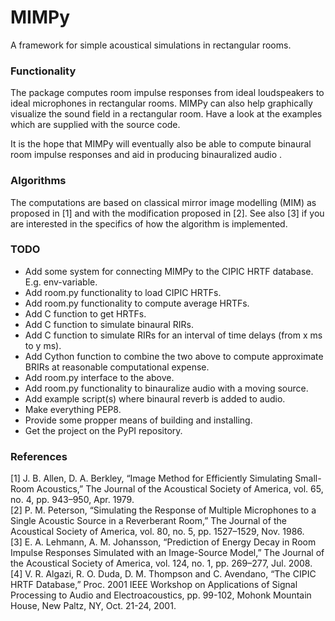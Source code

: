 MIMPy
=====

A framework for simple acoustical simulations in rectangular rooms.

### Functionality
The package computes room impulse responses from ideal loudspeakers to ideal microphones in rectangular rooms. MIMPy can also help graphically visualize the sound field in a rectangular room. Have a look at the examples which are supplied with the source code.

It is the hope that MIMPy will eventually also be able to compute binaural room impulse responses and aid in producing binauralized audio   .

### Algorithms
The computations are based on classical mirror image modelling (MIM) as proposed in [1] and with the modification proposed in [2]. See also [3] if you are interested in the specifics of how the algorithm is implemented.

### TODO
* Add some system for connecting MIMPy to the CIPIC HRTF database. E.g. env-variable.
* Add room.py functionality to load CIPIC HRTFs.
* Add room.py functionality to compute average HRTFs.
* Add C function to get HRTFs.
* Add C function to simulate binaural RIRs.
* Add C function to simulate RIRs for an interval of time delays (from x ms to y ms).
* Add Cython function to combine the two above to compute approximate BRIRs at reasonable computational expense.
* Add room.py interface to the above.
* Add room.py functionality to binauralize audio with a moving source.
* Add example script(s) where binaural reverb is added to audio.
* Make everything PEP8.
* Provide some propper means of building and installing.
* Get the project on the PyPI repository.

### References
[1] J. B. Allen, D. A. Berkley, “Image Method for Efficiently Simulating Small-Room Acoustics,” The Journal of the Acoustical Society of America, vol. 65, no. 4, pp. 943–950, Apr. 1979.  
[2] P. M. Peterson, “Simulating the Response of Multiple Microphones to a Single Acoustic Source in a Reverberant Room,” The Journal of the Acoustical Society of America, vol. 80, no. 5, pp. 1527–1529, Nov. 1986.  
[3] E. A. Lehmann, A. M. Johansson, “Prediction of Energy Decay in Room Impulse Responses Simulated with an Image-Source Model,” The Journal of the Acoustical Society of America, vol. 124, no. 1, pp. 269–277, Jul. 2008.  
[4] V. R. Algazi, R. O. Duda, D. M. Thompson and C. Avendano, “The CIPIC HRTF Database,” Proc. 2001 IEEE Workshop on Applications of Signal Processing to Audio and Electroacoustics, pp. 99-102, Mohonk Mountain House, New Paltz, NY, Oct. 21-24, 2001.
